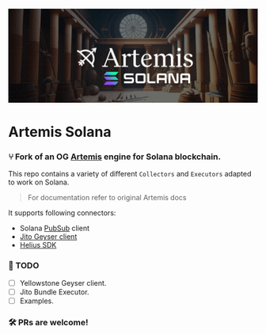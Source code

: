 ![](./assets/artemis-sol.png)

# Artemis Solana

### ⑂ Fork of an OG [Artemis](https://github.com/paradigmxyz/artemis) engine for Solana blockchain.

This repo contains a variety of different `Collectors` and `Executors` adapted to work on Solana.

> For documentation refer to original Artemis docs

It supports following connectors:

- Solana [PubSub](https://docs.rs/solana-client/latest/solana_client/pubsub_client/index.html) client
- [Jito Geyser client](https://github.com/jito-foundation/geyser-grpc-plugin)
- [Helius SDK](https://github.com/helius-labs/helius-rust-sdk/)

### 🚧 TODO

- [ ] Yellowstone Geyser client.
- [ ] Jito Bundle Executor.
- [ ] Examples.

### 🛠️ PRs are welcome!
